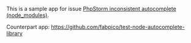 This is a sample app for
issue [PhpStorm inconsistent autocomplete (node_modules)](https://stackoverflow.com/questions/71203957/phpstorm-inconsistent-autocomplete-node-modules).

Counterpart app: https://github.com/fabpico/test-node-autocomplete-library